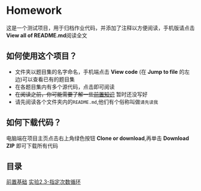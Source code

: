 # Homework
  这是一个测试项目，用于归档作业代码，并添加了注释以方便阅读，手机版请点击**View all of README.md**阅读全文

## 如何使用这个项目？
- 文件夹以题目集的名字命名，手机端点击 **View code** (在 **Jump to file** 的左边)可以查看已有的题目集
- 在各题目集内有多个源代码，点击即可阅读
- ~~在阅读之前，你可能需要了解一些[前置知识](./前置基础)~~  暂时还没写好
- 请先阅读各个文件夹内的`README.md`,他们有个俗称叫做`请先读我`

## 如何下载代码？
  电脑端在项目主页点击右上角绿色按钮 **Clone or download**,再单击 **Download ZIP** 即可下载所有代码

## 目录
[前置基础](./前置基础/README.md)
[实验2.3-指定次数循环](./实验2.3-指定次数循环)
